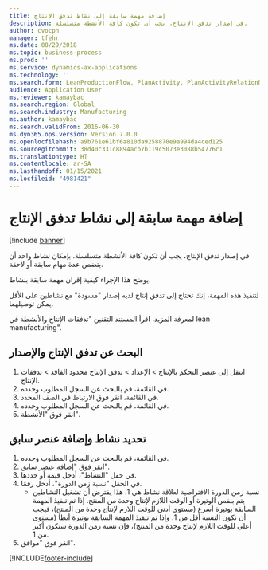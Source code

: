```yaml
---
title: إضافة مهمة سابقة إلى نشاط تدفق الإنتاج
description: في إصدار تدفق الإنتاج، يجب أن تكون كافة الأنشطة متسلسلة.
author: cvocph
manager: tfehr
ms.date: 08/29/2018
ms.topic: business-process
ms.prod: ''
ms.service: dynamics-ax-applications
ms.technology: ''
ms.search.form: LeanProductionFlow, PlanActivity, PlanActivityRelationNew, PlanActivityLookup
audience: Application User
ms.reviewer: kamaybac
ms.search.region: Global
ms.search.industry: Manufacturing
ms.author: kamaybac
ms.search.validFrom: 2016-06-30
ms.dyn365.ops.version: Version 7.0.0
ms.openlocfilehash: a9b761e61bf6a810da9258870e9a994da4ced125
ms.sourcegitcommit: 38d40c331c8894acb7b119c5073e3088b54776c1
ms.translationtype: HT
ms.contentlocale: ar-SA
ms.lasthandoff: 01/15/2021
ms.locfileid: "4981421"
---
```

# <a name="add-a-predecessor-to-a-production-flow-activity"></a>إضافة مهمة سابقة إلى نشاط تدفق الإنتاج

[!include [banner](../../includes/banner.md)]

في إصدار تدفق الإنتاج، يجب أن تكون كافة الأنشطة متسلسلة. بإمكان نشاط واحد أن يتضمن عدة مهام سابقة أو لاحقة. 

يوضح هذا الإجراء كيفية إقران مهمة سابقة بنشاط. 

لتنفيذ هذه المهمة، إنك تحتاج إلى تدفق إنتاج لديه إصدار "مسودة" مع نشاطين على الأقل يمكن توصيلهما. 

لمعرفة المزيد، اقرأ المستند التقنين "تدفقات الإنتاج والأنشطة في lean manufacturing".


## <a name="find-the-production-flow-and-version"></a>البحث عن تدفق الإنتاج والإصدار
1. انتقل إلى عنصر التحكم بالإنتاج > الإعداد > تدفق الإنتاج محدود الفاقد > تدفقات الإنتاج.
2. في القائمة، قم بالبحث عن السجل المطلوب وحدده.
3. في القائمة، انقر فوق الارتباط في الصف المحدد.
4. في القائمة، قم بالبحث عن السجل المطلوب وحدده.
5. انقر فوق "الأنشطة".

## <a name="select-an-activity-and-add-a-predecessor"></a>تحديد نشاط وإضافة عنصر سابق
1. في القائمة، قم بالبحث عن السجل المطلوب وحدده.
2. انقر فوق "إضافة عنصر سابق".
3. في حقل "النشاط"، أدخل قيمة أو حددها.
4. في الحقل "نسبة زمن الدورة"، أدخل رقمًا.
    * نسبة زمن الدورة الافتراضية لعلاقة نشاط هي 1. هذا يفترض أن تشغيل النشاطين يتم بنفس الوتيرة أو الوقت اللازم لإنتاج وحدة من المنتج. إذا تم تنفيذ المهمة السابقة بوتيرة أسرع (مستوى أدنى للوقت اللازم لإنتاج وحدة من المنتج)، فيجب أن تكون النسبة أقل من 1، وإذا تم تنفيذ المهمة السابقة بوتيرة أبطأ (مستوى أعلى للوقت اللازم لإنتاج وحدة من المنتج)، فإن نسبة زمن الدورة ستكون أكبر من 1.  
5. انقر فوق "موافق".



[!INCLUDE[footer-include](../../../includes/footer-banner.md)]